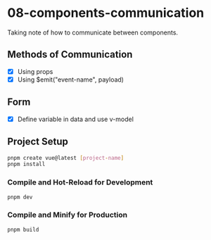 # 08-components-communication

Taking note of how to communicate between components.

## Methods of Communication

-  [x] Using props
-  [x] Using $emit("event-name", payload)

## Form

-  [x] Define variable in data and use v-model

## Project Setup

```sh
pnpm create vue@latest [project-name]
pnpm install
```

### Compile and Hot-Reload for Development

```sh
pnpm dev
```

### Compile and Minify for Production

```sh
pnpm build
```

